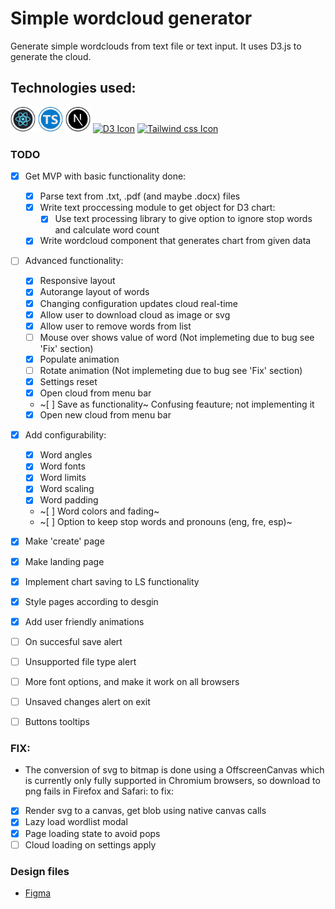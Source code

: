 # Simple wordcloud generator

Generate simple wordclouds from text file or text input. It uses D3.js to generate the cloud.

## Technologies used:

[<img width="40px" src="https://raw.githubusercontent.com/Pedro-Murilo/icons-for-readme/main/.github/react-icon.svg" alt="ReactJS Icon" />](https://reactjs.org/)
[<img width="40px" src="https://raw.githubusercontent.com/Pedro-Murilo/icons-for-readme/main/.github/typescript-icon.svg" alt="Typescript Icon" />](https://www.typescriptlang.org/)
[<img width="40px" src="https://raw.githubusercontent.com/Pedro-Murilo/icons-for-readme/main/.github/nextjs-icon.svg" alt="NextJS Icon" />](https://nextjs.org)
[<img width="40px" src="https://raw.githubusercontent.com/d3/d3-logo/master/d3.png" alt="D3 Icon" />](https://d3js.org/)
[<img width="40px" src="https://www.nstinfotech.com/wp-content/uploads/2020/10/tailwind-logo.png" alt="Tailwind css Icon" />](https://tailwindcss.com/)

### TODO

- [x] Get MVP with basic functionality done:

  - [x] Parse text from .txt, .pdf (and maybe .docx) files
  - [x] Write text proccessing module to get object for D3 chart:
    - [x] Use text processing library to give option to ignore stop words and calculate word count
  - [x] Write wordcloud component that generates chart from given data

- [ ] Advanced functionality:

  - [x] Responsive layout
  - [x] Autorange layout of words
  - [x] Changing configuration updates cloud real-time
  - [x] Allow user to download cloud as image or svg
  - [x] Allow user to remove words from list
  - [ ] Mouse over shows value of word (Not implemeting due to bug see 'Fix' section)
  - [x] Populate animation
  - [ ] Rotate animation (Not implemeting due to bug see 'Fix' section)
  - [x] Settings reset
  - [x] Open cloud from menu bar
  - ~[ ] Save as functionality~ Confusing feauture; not implementing it
  - [x] Open new cloud from menu bar

- [x] Add configurability:

  - [x] Word angles
  - [x] Word fonts
  - [x] Word limits
  - [x] Word scaling
  - [x] Word padding
  - ~[ ] Word colors and fading~
  - ~[ ] Option to keep stop words and pronouns (eng, fre, esp)~

- [x] Make 'create' page
- [x] Make landing page
- [x] Implement chart saving to LS functionality
- [x] Style pages according to desgin
- [x] Add user friendly animations
- [ ] On succesful save alert
- [ ] Unsupported file type alert
- [ ] More font options, and make it work on all browsers
- [ ] Unsaved changes alert on exit
- [ ] Buttons tooltips

### FIX:

- The conversion of svg to bitmap is done using a OffscreenCanvas which is currently only fully supported in Chromium browsers, so download to png fails in Firefox and Safari:
  to fix:

- [x] Render svg to a canvas, get blob using native canvas calls
- [x] Lazy load wordlist modal
- [x] Page loading state to avoid pops
- [ ] Cloud loading on settings apply

### Design files

- [Figma](https://www.figma.com/file/t29YRFbKmMt8mZlbjgb9pI/simple-wordcloud?node-id=0%3A1)
